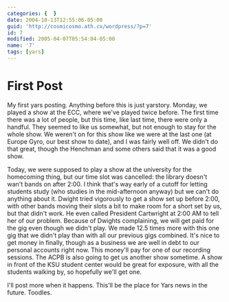 ```yaml
---
categories: {  }
date: 2004-10-13T12:55:06-05:00
guid: 'http://cosmicosmo.ath.cx/wordpress/?p=7'
id: 7
modified: 2005-04-07T05:54:04-05:00
name: '7'
tags: [yars]
---
```


First Post
==========

My first yars posting. Anything before this is just yarstory. Monday, we played a show at the ECC, where we've played twice before. The first time there was a lot of people, but this time, like last time, there were only a handful. They seemed to like us somewhat, but not enough to stay for the whole show. We weren't on for this show like we were at the last one (at Europe Gyro, our best show to date), and I was fairly well off. We didn't do that great, though the Henchman and some others said that it was a good show.

Today, we were supposed to play a show at the university for the homecoming thing, but our time slot was cancelled: the library doesn't wan't bands on after 2:00. I think that's way early of a cutoff for letting students study (who studies in the mid-afternoon anyway) but we can't do anything about it. Dwight tried vigorously to get a show set up before 2:00, with other bands moving their slots a bit to make room for a short set by us, but that didn't work. He even called President Cartwright at 2:00 AM to tell her of our problem. Because of Dwights complaining, we will get paid for the gig even though we didn't play. We made 12.5 times more with this one gig that we didn't play than with all our previous gigs combined. It's nice to get money in finally, though as a business we are well in debt to our personal accounts right now. This money'll pay for one of our recording sessions. The ACPB is also going to get us another show sometime. A show in front of the KSU student center would be great for exposure, with all the students walking by, so hopefully we'll get one.

I'll post more when it happens. This'll be the place for Yars news in the future. Toodles.
